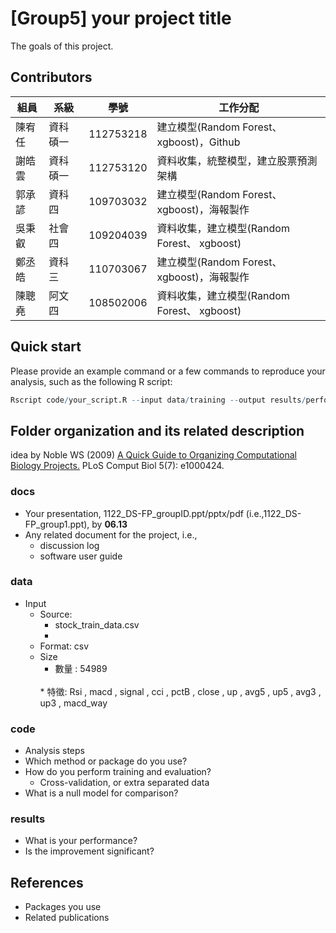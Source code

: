 # [Group5] your project title
The goals of this project.

## Contributors
|組員|系級|學號|工作分配|
|-|-|-|-|
|陳宥任|資科碩一|112753218|建立模型(Random Forest、 xgboost)，Github| 
|謝皓雲|資科碩一|112753120|資料收集，統整模型，建立股票預測架構|
|郭承諺|資科四|109703032|建立模型(Random Forest、 xgboost)，海報製作|
|吳秉叡|社會四|109204039|資料收集，建立模型(Random Forest、 xgboost)|
|鄭丞皓|資科三|110703067|建立模型(Random Forest、 xgboost)，海報製作|
|陳聰堯|阿文四|108502006|資料收集，建立模型(Random Forest、 xgboost)|
## Quick start
Please provide an example command or a few commands to reproduce your analysis, such as the following R script:
```R
Rscript code/your_script.R --input data/training --output results/performance.tsv
```

## Folder organization and its related description
idea by Noble WS (2009) [A Quick Guide to Organizing Computational Biology Projects.](https://journals.plos.org/ploscompbiol/article?id=10.1371/journal.pcbi.1000424) PLoS Comput Biol 5(7): e1000424.

### docs
* Your presentation, 1122_DS-FP_groupID.ppt/pptx/pdf (i.e.,1122_DS-FP_group1.ppt), by **06.13**
* Any related document for the project, i.e.,
  * discussion log
  * software user guide

### data
* Input
  * Source:<br>
     * stock_train_data.csv
     * <br>
  * Format: csv
  * Size<br>
     * 數量 : 54989<br>
     <br>
     * 特徵: Rsi , macd , signal , cci , pctB , close , up , avg5 , up5 , avg3 , up3 , macd_way <br>
 
### code
* Analysis steps
* Which method or package do you use?
* How do you perform training and evaluation?
  * Cross-validation, or extra separated data
* What is a null model for comparison?

### results
* What is your performance?
* Is the improvement significant?

## References
* Packages you use
* Related publications
